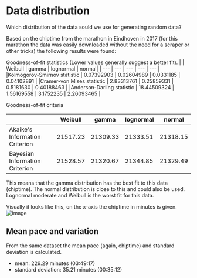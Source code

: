 # Data distribution
  
Which distribution of the data sould we use for generating random data?

Based on the chiptime from the marathon in Eindhoven in 2017 (for this marathon the data was easily downloaded without the need for a scraper or other tricks) the following results were found:

Goodness-of-fit statistics (Lower values generally suggest a better fit). 
|   |                                 Weibull   |   gamma | lognormal |  normal|
| --- | --- | --- | --- | --- |
|Kolmogorov-Smirnov statistic | 0.07392903 | 0.02604989 | 0.0331185 | 0.04102891 |
|Cramer-von Mises statistic | 2.83313761 | 0.25859331 | 0.5181630 | 0.40188463 |
|Anderson-Darling statistic | 18.44509324 | 1.56169558 | 3.1752235 | 2.26093465 |


Goodness-of-fit criteria

|  | Weibull | gamma | lognormal | normal |
| --- | --- | --- | --- | --- |
|Akaike's Information Criterion | 21517.23 | 21309.33 |  21333.51 | 21318.15 |
|Bayesian Information Criterion | 21528.57 | 21320.67 |  21344.85 | 21329.49 |

This means that the gamma distribution has the best fit to this data (chiptime). The normal distribution is close to this and could also be used. Lognormal moderate and Weibull is the worst fit for this data.

Visually it looks like this, on the x-axis the chiptime in minutes is given.
![image](https://github.com/user-attachments/assets/04d2236d-bbab-4050-847f-25f3b898e15e)



## Mean pace and variation

From the same dataset the mean pace (again, chiptime) and standard deviation is calculated.

- mean: 229.29 minutes (03:49:17)
- standard deviation: 35.21 minutes (00:35:12)

